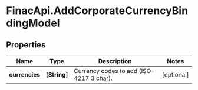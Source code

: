 # FinacApi.AddCorporateCurrencyBindingModel

## Properties
Name | Type | Description | Notes
------------ | ------------- | ------------- | -------------
**currencies** | **[String]** | Currency codes to add (ISO-4217 3 char). | [optional] 
